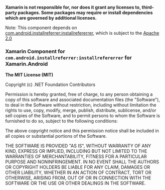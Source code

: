 **Xamarin is not responsible for, nor does it grant any licenses to, third-party packages. Some packages may require or install dependencies which are governed by additional licenses.**

Note: This component depends on [com.android.installreferrer:installrefererrer](https://maven.google.com/web/index.html?q=installreferrer#com.android.installreferrer:installreferrer), which is subject to the [Apache 2.0](https://developer.android.com/google/play/installreferrer/)

### Xamarin Component for `com.android.installreferrer:installrefererrer` for Xamarin.Android

**The MIT License (MIT)**

Copyright (c) .NET Foundation Contributors

Permission is hereby granted, free of charge, to any person obtaining a copy of this software and associated documentation files (the "Software"), to deal in the Software without restriction, including without limitation the rights to use, copy, modify, merge, publish, distribute, sublicense, and/or sell copies of the Software, and to permit persons to whom the Software is furnished to do so, subject to the following conditions:

The above copyright notice and this permission notice shall be included in all copies or substantial portions of the Software.

THE SOFTWARE IS PROVIDED "AS IS", WITHOUT WARRANTY OF ANY KIND, EXPRESS OR IMPLIED, INCLUDING BUT NOT LIMITED TO THE WARRANTIES OF MERCHANTABILITY, FITNESS FOR A PARTICULAR PURPOSE AND NONINFRINGEMENT. IN NO EVENT SHALL THE AUTHORS OR COPYRIGHT HOLDERS BE LIABLE FOR ANY CLAIM, DAMAGES OR OTHER LIABILITY, WHETHER IN AN ACTION OF CONTRACT, TORT OR OTHERWISE, ARISING FROM, OUT OF OR IN CONNECTION WITH THE SOFTWARE OR THE USE OR OTHER DEALINGS IN THE SOFTWARE.
